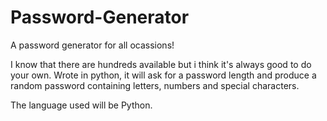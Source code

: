 # Password-Generator
A password generator for all ocassions!

I know that there are hundreds available but i think it's always good to do your own.
Wrote in python, it will ask for a password length and produce a random password
containing letters, numbers and special characters.

The language used will be Python.
